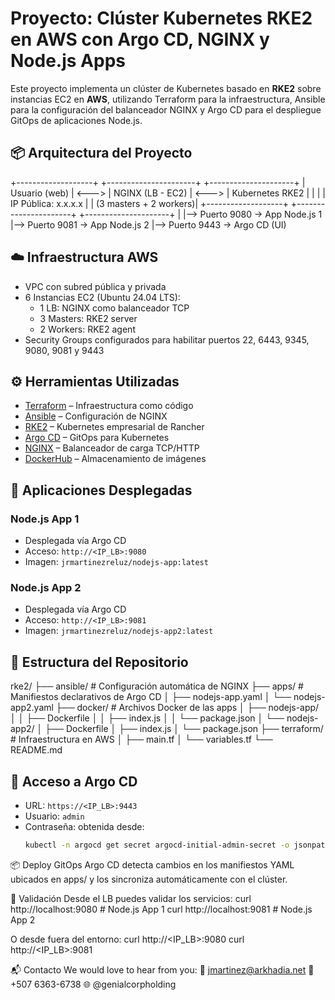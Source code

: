 # Proyecto: Clúster Kubernetes RKE2 en AWS con Argo CD, NGINX y Node.js Apps

Este proyecto implementa un clúster de Kubernetes basado en **RKE2** sobre instancias EC2 en **AWS**, utilizando Terraform para la infraestructura, Ansible para la configuración del balanceador NGINX y Argo CD para el despliegue GitOps de aplicaciones Node.js.

## 📦 Arquitectura del Proyecto

+-------------------+ +----------------------+ +---------------------+
| Usuario (web) | <---> | NGINX (LB - EC2) | <---> | Kubernetes RKE2 |
| | | IP Pública: x.x.x.x | | (3 masters + 2 workers)|
+-------------------+ +----------------------+ +---------------------+
|
|--> Puerto 9080 -> App Node.js 1
|--> Puerto 9081 -> App Node.js 2
|--> Puerto 9443 -> Argo CD (UI)


## ☁️ Infraestructura AWS

- VPC con subred pública y privada
- 6 Instancias EC2 (Ubuntu 24.04 LTS):
  - 1 LB: NGINX como balanceador TCP
  - 3 Masters: RKE2 server
  - 2 Workers: RKE2 agent
- Security Groups configurados para habilitar puertos 22, 6443, 9345, 9080, 9081 y 9443

## ⚙️ Herramientas Utilizadas

- [Terraform](https://www.terraform.io/) – Infraestructura como código
- [Ansible](https://www.ansible.com/) – Configuración de NGINX
- [RKE2](https://docs.rke2.io/) – Kubernetes empresarial de Rancher
- [Argo CD](https://argo-cd.readthedocs.io/) – GitOps para Kubernetes
- [NGINX](https://nginx.org/) – Balanceador de carga TCP/HTTP
- [DockerHub](https://hub.docker.com/) – Almacenamiento de imágenes

## 🚀 Aplicaciones Desplegadas

### Node.js App 1

- Desplegada vía Argo CD
- Acceso: `http://<IP_LB>:9080`
- Imagen: `jrmartinezreluz/nodejs-app:latest`

### Node.js App 2

- Desplegada vía Argo CD
- Acceso: `http://<IP_LB>:9081`
- Imagen: `jrmartinezreluz/nodejs-app2:latest`

## 🧩 Estructura del Repositorio

rke2/
├── ansible/ # Configuración automática de NGINX
├── apps/ # Manifiestos declarativos de Argo CD
│ ├── nodejs-app.yaml
│ └── nodejs-app2.yaml
├── docker/ # Archivos Docker de las apps
│ ├── nodejs-app/
│ │ ├── Dockerfile
│ │ ├── index.js
│ │ └── package.json
│ └── nodejs-app2/
│ ├── Dockerfile
│ ├── index.js
│ └── package.json
├── terraform/ # Infraestructura en AWS
│ ├── main.tf
│ └── variables.tf
└── README.md

## 🔐 Acceso a Argo CD

- URL: `https://<IP_LB>:9443`
- Usuario: `admin`
- Contraseña: obtenida desde:
  ```bash
  kubectl -n argocd get secret argocd-initial-admin-secret -o jsonpath="{.data.password}" | base64 -d
  
📦 Deploy GitOps
Argo CD detecta cambios en los manifiestos YAML ubicados en apps/ y los sincroniza automáticamente con el clúster.

🧪 Validación
Desde el LB puedes validar los servicios:
curl http://localhost:9080     # Node.js App 1
curl http://localhost:9081     # Node.js App 2

O desde fuera del entorno:
curl http://<IP_LB>:9080
curl http://<IP_LB>:9081

📬 Contacto
We would love to hear from you:
📧 jmartinez@arkhadia.net
📱 +507 6363-6738
🌐 @genialcorpholding
